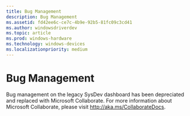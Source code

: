 ```yaml
---
title: Bug Management
description: Bug Management
ms.assetid: fd42ee6c-ce7c-4b9e-92b5-81fc09c3cd41
ms.author: windowsdriverdev
ms.topic: article
ms.prod: windows-hardware
ms.technology: windows-devices
ms.localizationpriority: medium
---
```


# Bug Management

Bug management on the legacy SysDev dashboard has been depreciated and replaced with Microsoft Collaborate. For more information about Microsoft Collaborate, please visit http://aka.ms/CollaborateDocs.







